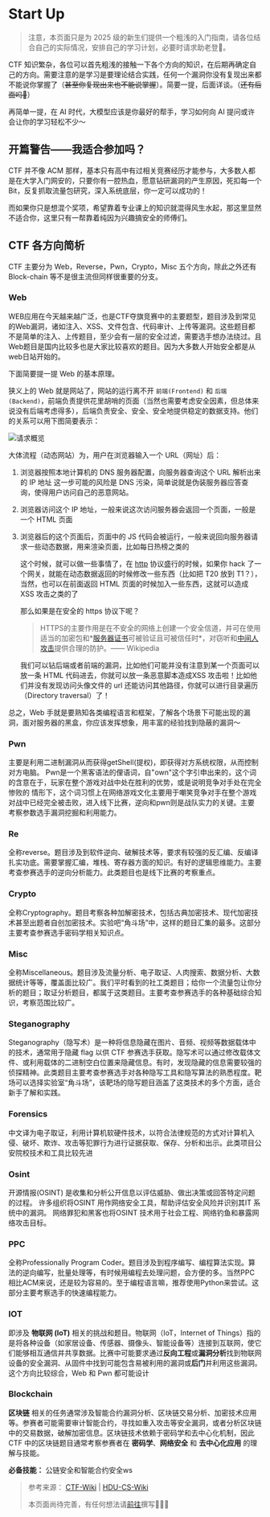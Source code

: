 # Start Up

> 注意，本页面只是为 2025 级的新生们提供一个粗浅的入门指南，请各位结合自己的实际情况，安排自己的学习计划，必要时请求助老登👴。

CTF 知识繁杂，各位可以首先粗浅的接触一下各个方向的知识，在后期再确定自己的方向。需要注意的是学习是要理论结合实践，任何一个漏洞你没有复现出来都不能说你掌握了（~~甚至你复现出来也不能说掌握~~）。简要一提，后面详谈。（~~还有后面吗👴~~）

再简单一提，在 AI 时代，大模型应该是你最好的帮手，学习如何向 AI 提问或许会让你的学习轻松不少～

## 开篇警告——我适合参加吗？

CTF 并不像 ACM 那样，基本只有高中有过相关竞赛经历才能参与，大多数人都是在大学入门网安的，只要你有一腔热血，愿意钻研漏洞的产生原因，死扣每一个 Bit，反复抓取流量包研究，深入系统底层，你一定可以成功的！

而如果你只是想混个奖项，希望靠着专业课上的知识就混得风生水起，那这里显然不适合你，这里只有一帮靠着纯因为兴趣搞安全的师傅们。

## CTF 各方向简析

CTF 主要分为 Web，Reverse，Pwn，Crypto，Misc 五个方向，除此之外还有 Block-chain 等不是很主流但同样很重要的分支。

### Web

WEB应用在今天越来越广泛，也是CTF夺旗竞赛中的主要题型，题目涉及到常见的Web漏洞，诸如注入、XSS、文件包含、代码审计、上传等漏洞。这些题目都不是简单的注入、上传题目，至少会有一层的安全过滤，需要选手想办法绕过。且Web题目是国内比较多也是大家比较喜欢的题目。因为大多数人开始安全都是从web日站开始的。

下面简要提一提 Web 的基本原理。

狭义上的 Web 就是网站了，网站的运行离不开 `前端(Frontend)` 和 `后端(Backend)`，前端负责提供花里胡哨的页面（当然也需要考虑安全因素，但总体来说没有后端考虑得多），后端负责安全、安全、安全地提供稳定的数据支持。他们的关系可以用下图简要表示：

![请求概览](https://s21.ax1x.com/2025/08/01/pVNili6.png)

大体流程（动态网站）为，用户在浏览器输入一个 URL（网址）后：

1. 浏览器按照本地计算机的 DNS 服务器配置，向服务器查询这个 URL 解析出来的 IP 地址
   这一步可能的风险是 DNS 污染，简单说就是伪装服务器应答查询，使得用户访问自己的恶意网站。

2. 浏览器访问这个 IP 地址，一般来说这次访问服务器会返回一个页面，一般是一个 HTML 页面

3. 浏览器后的这个页面后，页面中的 JS 代码会被运行，一般来说回向服务器请求一些动态数据，用来渲染页面，比如每日热榜之类的

   这个时候，就可以做一些事情了，在 [http]() 协议盛行的时候，如果你 hack 了一个网关，就能在动态数据返回的时候修改一些东西（比如把 T20 放到 T1？），当然，也可以在前面返回 HTML 页面的时候加入一些东西，这就可以造成  XSS 攻击之类的了

   那么如果是在安全的 https 协议下呢？

   > HTTPS的主要作用是在不安全的网络上创建一个安全信道，并可在使用适当的加密包和*[服务器证书](https://zh.wikipedia.org/w/index.php?title=服务器证书&action=edit&redlink=1)可被验证且可被信任时*，对窃听和[中间人攻击](https://zh.wikipedia.org/wiki/中间人攻击)提供合理的防护。—— Wikipedia

   我们可以钻后端或者前端的漏洞，比如他们可能并没有注意到某一个页面可以放一条 HTML 代码进去，你就可以放一条恶意脚本造成XSS 攻击啦！比如他们并没有发现访问头像文件的 url 还能访问其他路径，你就可以进行目录遍历（Directory traversal）了！

总之，Web 手就是要熟知各类编程语言和框架，了解各个场景下可能出现的漏洞，面对服务器的黑盒，你应该发挥想象，用丰富的经验找到隐蔽的漏洞～

### Pwn

主要是利用二进制漏洞从而获得getShell(提权)，即获得对方系统权限，从而控制对方电脑。 Pwn是一个黑客语法的俚语词，自"own"这个字引申出来的，这个词的含意在于，玩家在整个游戏对战中处在胜利的优势，或是说明竞争对手处在完全惨败的 情形下，这个词习惯上在网络游戏文化主要用于嘲笑竞争对手在整个游戏对战中已经完全被击败，进入线下比赛，逆向和pwn则是战队实力的关键。主要考察参数选手漏洞挖掘和利用能力。

### Re

全称reverse。题目涉及到软件逆向、破解技术等，要求有较强的反汇编、反编译扎实功底。需要掌握汇编，堆栈、寄存器方面的知识。有好的逻辑思维能力。主要考查参赛选手的逆向分析能力。此类题目也是线下比赛的考察重点。

### Crypto

全称Cryptography。题目考察各种加解密技术，包括古典加密技术、现代加密技术甚至出题者自创加密技术。实验吧“角斗场”中，这样的题目汇集的最多。这部分主要考查参赛选手密码学相关知识点。

### Misc

全称Miscellaneous。题目涉及流量分析、电子取证、人肉搜索、数据分析、大数据统计等等，覆盖面比较广。我们平时看到的社工类题目；给你一个流量包让你分析的题目；取证分析题目，都属于这类题目。主要考查参赛选手的各种基础综合知识，考察范围比较广。

### Steganography

Steganography（隐写术）是一种将信息隐藏在图片、音频、视频等数据载体中的技术，通常用于隐藏 flag 以供 CTF 参赛选手获取。隐写术可以通过修改载体文件、或利用载体的二进制空白位置来隐藏信息。有时，发现隐藏的信息需要较强的侦探精神。此类题目主要考查参赛选手对各种隐写工具和隐写算法的熟悉程度。靶场可以选择实验室“角斗场”，该靶场的隐写题目涵盖了这类技术的多个方面，适合新手了解和实践。

### Forensics

中文译为电子取证，利用计算机软硬件技术，以符合法律规范的方式对计算机入侵、破坏、欺诈、攻击等犯罪行为进行证据获取、保存、分析和出示。此类项目公安院校技术和工具比较先进

### Osint

开源情报(OSINT) 是收集和分析公开信息以评估威胁、做出决策或回答特定问题的过程。 许多组织将OSINT 用作网络安全工具，帮助评估安全风险并识别其IT 系统中的漏洞。 网络罪犯和黑客也将OSINT 技术用于社会工程、网络钓鱼和暴露网络攻击目标。

### PPC

全称Professionally Program Coder。题目涉及到程序编写、编程算法实现。算法的逆向编写，批量处理等，有时候用编程去处理问题，会方便的多。当然PPC相比ACM来说，还是较为容易的。至于编程语言嘛，推荐使用Python来尝试。这部分主要考察选手的快速编程能力。

### IOT

即涉及 **物联网 (IoT)** 相关的挑战和题目。物联网（IoT，Internet of Things）指的是将各种设备（如家居设备、传感器、摄像头、智能设备等）连接到互联网，使它们能够相互通信并共享数据。比赛中可能要求通过**反向工程**或**漏洞分析**找到物联网设备的安全漏洞、从固件中找到可能包含易被利用的漏洞或**后门**并利用这些漏洞。这个方向比较综合，Web 和 Pwn 都可能设计

### Blockchain

**区块链** 相关的任务通常涉及智能合约漏洞分析、区块链交易分析、加密技术应用等。参赛者可能需要审计智能合约，寻找如重入攻击等安全漏洞，或者分析区块链中的交易数据，破解加密信息。区块链技术依赖于密码学和去中心化机制，因此 CTF 中的区块链题目通常考察参赛者在 **密码学**、**网络安全** 和 **去中心化应用** 的理解与技能。

**必备技能：** 公链安全和智能合约安全ws

> 参考来源： [CTF-Wiki](https://ctf-wiki.org/) | [HDU-CS-Wiki](https://hdu-cs.wiki/)
>
> 本页面尚待完善，有任何想法请[前往](https://github.com/JEB-him/Blue-Whale-Docs/blob/master/Start%20Up.md)撰写🎉🎉🎉

